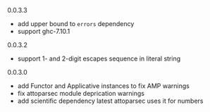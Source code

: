 
0.0.3.3

* add upper bound to `errors` dependency
* support ghc-7.10.1

0.0.3.2

* support 1- and 2-digit escapes sequence in literal string

0.0.3.0

* add Functor and Applicative instances to fix AMP warnings
* fix attoparsec module deprication warnings
* add scientific dependency
  latest attoparsec uses it for numbers
